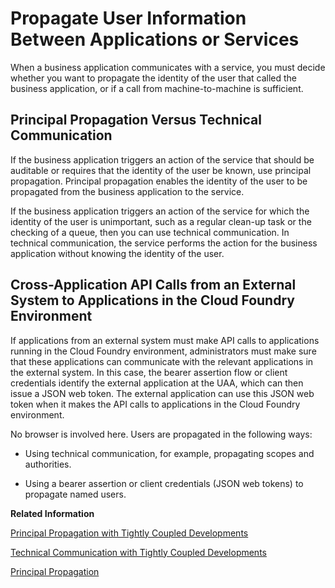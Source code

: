 <!-- loio7daed6d1dcfa4daba09cfb40fbab0b3b -->

# Propagate User Information Between Applications or Services

When a business application communicates with a service, you must decide whether you want to propagate the identity of the user that called the business application, or if a call from machine-to-machine is sufficient.



<a name="loio7daed6d1dcfa4daba09cfb40fbab0b3b__section_jxr_wqw_42b"/>

## Principal Propagation Versus Technical Communication

If the business application triggers an action of the service that should be auditable or requires that the identity of the user be known, use principal propagation. Principal propagation enables the identity of the user to be propagated from the business application to the service.

If the business application triggers an action of the service for which the identity of the user is unimportant, such as a regular clean-up task or the checking of a queue, then you can use technical communication. In technical communication, the service performs the action for the business application without knowing the identity of the user.



<a name="loio7daed6d1dcfa4daba09cfb40fbab0b3b__section_qpl_5fb_x4b"/>

## Cross-Application API Calls from an External System to Applications in the Cloud Foundry Environment

If applications from an external system must make API calls to applications running in the Cloud Foundry environment, administrators must make sure that these applications can communicate with the relevant applications in the external system. In this case, the bearer assertion flow or client credentials identify the external application at the UAA, which can then issue a JSON web token. The external application can use this JSON web token when it makes the API calls to applications in the Cloud Foundry environment.

No browser is involved here. Users are propagated in the following ways:

-   Using technical communication, for example, propagating scopes and authorities.

-   Using a bearer assertion or client credentials \(JSON web tokens\) to propagate named users.


**Related Information**  


[Principal Propagation with Tightly Coupled Developments](pp-closely-coupled-md "A scenario is tightly coupled when a business application calls a service within the same subaccount in the Cloud Foundry environment. The business application calls the service with principal propagation, meaning information about the current user is carried over with the service call.")

[Technical Communication with Tightly Coupled Developments](tech-comm-same-subacct-md "When a business application and a service are developed for the same subaccount, the two developments are tightly coupled together. The service is designed to be used with this particular application.")

[Principal Propagation](../60_security/principal-propagation-f70fcf1.md "Exchange user ID information between systems or environments in SAP BTP.")

